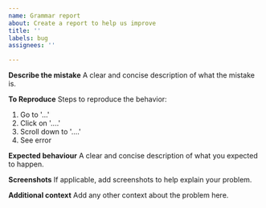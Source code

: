 ```yaml
---
name: Grammar report
about: Create a report to help us improve
title: ''
labels: bug
assignees: ''

---
```


**Describe the mistake**
A clear and concise description of what the mistake is.

**To Reproduce**
Steps to reproduce the behavior:
1. Go to '...'
2. Click on '....'
3. Scroll down to '....'
4. See error

**Expected behaviour**
A clear and concise description of what you expected to happen.

**Screenshots**
If applicable, add screenshots to help explain your problem.

**Additional context**
Add any other context about the problem here.
